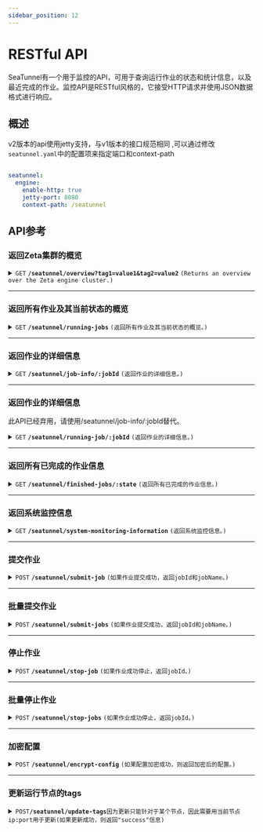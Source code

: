 ```yaml
---
sidebar_position: 12
---
```


# RESTful API

SeaTunnel有一个用于监控的API，可用于查询运行作业的状态和统计信息，以及最近完成的作业。监控API是RESTful风格的，它接受HTTP请求并使用JSON数据格式进行响应。

## 概述

v2版本的api使用jetty支持，与v1版本的接口规范相同 ,可以通过修改`seatunnel.yaml`中的配置项来指定端口和context-path
```yaml

seatunnel:
  engine:
    enable-http: true
    jetty-port: 8080
    context-path: /seatunnel
```

## API参考

### 返回Zeta集群的概览

<details>
 <summary><code>GET</code> <code><b>/seatunnel/overview?tag1=value1&tag2=value2</b></code> <code>(Returns an overview over the Zeta engine cluster.)</code></summary>

#### 参数

> |  参数名称  | 是否必传 | 参数类型 |           参数描述           |
> |--------|------|------|--------------------------|
> | tag键值对 | 否    | 字符串  | 一组标签值, 通过该标签值过滤满足条件的节点信息 |

#### 响应

```json
{
    "projectVersion":"2.3.5-SNAPSHOT",
    "gitCommitAbbrev":"DeadD0d0",
    "totalSlot":"0",
    "unassignedSlot":"0",
    "works":"1",
    "runningJobs":"0",
    "finishedJobs":"0",
    "failedJobs":"0",
    "cancelledJobs":"0"
}
```

**注意:**
- 当你使用`dynamic-slot`时, 返回结果中的`totalSlot`和`unassignedSlot`将始终为0. 设置为固定的slot值后, 将正确返回集群中总共的slot数量以及未分配的slot数量.
- 当添加标签过滤后, `works`, `totalSlot`, `unassignedSlot`将返回满足条件的节点的相关指标. 注意`runningJobs`等job相关指标为集群级别结果, 无法根据标签进行过滤.

</details>

------------------------------------------------------------------------------------------

### 返回所有作业及其当前状态的概览

<details>
 <summary><code>GET</code> <code><b>/seatunnel/running-jobs</b></code> <code>(返回所有作业及其当前状态的概览。)</code></summary>

#### 参数

#### 响应

```json
[
  {
    "jobId": "",
    "jobName": "",
    "jobStatus": "",
    "envOptions": {
    },
    "createTime": "",
    "jobDag": {
      "vertices": [
      ],
      "edges": [
      ]
    },
    "pluginJarsUrls": [
    ],
    "isStartWithSavePoint": false,
    "metrics": {
      "sourceReceivedCount": "",
      "sinkWriteCount": ""
    }
  }
]
```

</details>

------------------------------------------------------------------------------------------

### 返回作业的详细信息

<details>
 <summary><code>GET</code> <code><b>/seatunnel/job-info/:jobId</b></code> <code>(返回作业的详细信息。)</code></summary>

#### 参数

> | 参数名称  | 是否必传 | 参数类型 |  参数描述  |
> |-------|------|------|--------|
> | jobId | 是    | long | job id |

#### 响应

```json
{
  "jobId": "",
  "jobName": "",
  "jobStatus": "",
  "createTime": "",
  "jobDag": {
    "jobId": "",
    "vertexInfoMap": [
      {
        "vertexId": 1,
        "type": "",
        "connectorType": "",
        "tablePaths": [
          ""
        ]
      }
    ],
    "pipelineEdges": {}
  },
  "metrics": {
    "SourceReceivedCount": "",
    "SourceReceivedQPS": "",
    "SourceReceivedBytes": "",
    "SourceReceivedBytesPerSeconds": "",
    "SinkWriteCount": "",
    "SinkWriteQPS": "",
    "SinkWriteBytes": "",
    "SinkWriteBytesPerSeconds": "",
    "TableSourceReceivedCount": {},
    "TableSourceReceivedBytes": {},
    "TableSourceReceivedBytesPerSeconds": {},
    "TableSourceReceivedQPS": {},
    "TableSinkWriteCount": {},
    "TableSinkWriteQPS": {},
    "TableSinkWriteBytes": {},
    "TableSinkWriteBytesPerSeconds": {}
  },
  "finishedTime": "",
  "errorMsg": null,
  "envOptions": {
  },
  "pluginJarsUrls": [
  ],
  "isStartWithSavePoint": false
}
```

`jobId`, `jobName`, `jobStatus`, `createTime`, `jobDag`, `metrics` 字段总会返回.
`envOptions`, `pluginJarsUrls`, `isStartWithSavePoint` 字段在Job在RUNNING状态时会返回
`finishedTime`, `errorMsg` 字段在Job结束时会返回，结束状态为不为RUNNING，可能为FINISHED，可能为CANCEL

当我们查询不到这个Job时，返回结果为：

```json
{
  "jobId" : ""
}
```

</details>

------------------------------------------------------------------------------------------

### 返回作业的详细信息

此API已经弃用，请使用/seatunnel/job-info/:jobId替代。

<details>
 <summary><code>GET</code> <code><b>/seatunnel/running-job/:jobId</b></code> <code>(返回作业的详细信息。)</code></summary>

#### 参数

> | 参数名称  | 是否必传 | 参数类型 |  参数描述  |
> |-------|------|------|--------|
> | jobId | 是    | long | job id |

#### 响应

```json
{
  "jobId": "",
  "jobName": "",
  "jobStatus": "",
  "createTime": "",
  "jobDag": {
    "jobId": "",
    "vertexInfoMap": [
      {
        "vertexId": 1,
        "type": "",
        "connectorType": "",
        "tablePaths": [
          ""
        ]
      }
    ],
    "pipelineEdges": {}
  },
  "metrics": {
    "sourceReceivedCount": "",
    "sinkWriteCount": ""
  },
  "finishedTime": "",
  "errorMsg": null,
  "envOptions": {
  },
  "pluginJarsUrls": [
  ],
  "isStartWithSavePoint": false
}
```

`jobId`, `jobName`, `jobStatus`, `createTime`, `jobDag`, `metrics` 字段总会返回.
`envOptions`, `pluginJarsUrls`, `isStartWithSavePoint` 字段在Job在RUNNING状态时会返回
`finishedTime`, `errorMsg` 字段在Job结束时会返回，结束状态为不为RUNNING，可能为FINISHED，可能为CANCEL

当我们查询不到这个Job时，返回结果为：

```json
{
  "jobId" : ""
}
```

</details>

------------------------------------------------------------------------------------------

### 返回所有已完成的作业信息

<details>
 <summary><code>GET</code> <code><b>/seatunnel/finished-jobs/:state</b></code> <code>(返回所有已完成的作业信息。)</code></summary>

#### 参数

> | 参数名称  |   是否必传   |  参数类型  |                               参数描述                               |
> |-------|----------|--------|------------------------------------------------------------------|
> | state | optional | string | finished job status. `FINISHED`,`CANCELED`,`FAILED`,`UNKNOWABLE` |

#### 响应

```json
[
  {
    "jobId": "",
    "jobName": "",
    "jobStatus": "",
    "errorMsg": null,
    "createTime": "",
    "finishTime": "",
    "jobDag": {
      "jobId": "",
      "vertexInfoMap": [
        {
          "vertexId": 1,
          "type": "",
          "connectorType": "",
          "tablePaths": [
            ""
          ]
        }
      ],
      "pipelineEdges": {}
    },
    "metrics": ""
  }
]
```

</details>

------------------------------------------------------------------------------------------

### 返回系统监控信息

<details>
 <summary><code>GET</code> <code><b>/seatunnel/system-monitoring-information</b></code> <code>(返回系统监控信息。)</code></summary>

#### 参数

#### 响应

```json
[
  {
    "processors":"8",
    "physical.memory.total":"16.0G",
    "physical.memory.free":"16.3M",
    "swap.space.total":"0",
    "swap.space.free":"0",
    "heap.memory.used":"135.7M",
    "heap.memory.free":"440.8M",
    "heap.memory.total":"576.5M",
    "heap.memory.max":"3.6G",
    "heap.memory.used/total":"23.54%",
    "heap.memory.used/max":"3.73%",
    "minor.gc.count":"6",
    "minor.gc.time":"110ms",
    "major.gc.count":"2",
    "major.gc.time":"73ms",
    "load.process":"24.78%",
    "load.system":"60.00%",
    "load.systemAverage":"2.07",
    "thread.count":"117",
    "thread.peakCount":"118",
    "cluster.timeDiff":"0",
    "event.q.size":"0",
    "executor.q.async.size":"0",
    "executor.q.client.size":"0",
    "executor.q.client.query.size":"0",
    "executor.q.client.blocking.size":"0",
    "executor.q.query.size":"0",
    "executor.q.scheduled.size":"0",
    "executor.q.io.size":"0",
    "executor.q.system.size":"0",
    "executor.q.operations.size":"0",
    "executor.q.priorityOperation.size":"0",
    "operations.completed.count":"10",
    "executor.q.mapLoad.size":"0",
    "executor.q.mapLoadAllKeys.size":"0",
    "executor.q.cluster.size":"0",
    "executor.q.response.size":"0",
    "operations.running.count":"0",
    "operations.pending.invocations.percentage":"0.00%",
    "operations.pending.invocations.count":"0",
    "proxy.count":"8",
    "clientEndpoint.count":"0",
    "connection.active.count":"2",
    "client.connection.count":"0",
    "connection.count":"0"
  }
]
```

</details>

------------------------------------------------------------------------------------------

### 提交作业

<details>
<summary><code>POST</code> <code><b>/seatunnel/submit-job</b></code> <code>(如果作业提交成功，返回jobId和jobName。)</code></summary>

#### 参数

> |         参数名称         |   是否必传   |  参数类型  |               参数描述                |
> |----------------------|----------|--------|-----------------------------------|
> | jobId                | optional | string | job id                            |
> | jobName              | optional | string | job name                          |
> | isStartWithSavePoint | optional | string | if job is started with save point |

#### 请求体

```json
{
    "env": {
        "job.mode": "batch"
    },
    "source": [
        {
            "plugin_name": "FakeSource",
            "result_table_name": "fake",
            "row.num": 100,
            "schema": {
                "fields": {
                    "name": "string",
                    "age": "int",
                    "card": "int"
                }
            }
        }
    ],
    "transform": [
    ],
    "sink": [
        {
            "plugin_name": "Console",
            "source_table_name": ["fake"]
        }
    ]
}
```

#### 响应

```json
{
    "jobId": 733584788375666689,
    "jobName": "rest_api_test"
}
```

</details>

------------------------------------------------------------------------------------------


### 批量提交作业

<details>
<summary><code>POST</code> <code><b>/seatunnel/submit-jobs</b></code> <code>(如果作业提交成功，返回jobId和jobName。)</code></summary>

#### 参数(在请求体中params字段中添加)

> |         参数名称         |   是否必传   |  参数类型  |               参数描述                |
> |----------------------|----------|--------|-----------------------------------|
> | jobId                | optional | string | job id                            |
> | jobName              | optional | string | job name                          |
> | isStartWithSavePoint | optional | string | if job is started with save point |



#### 请求体

```json
[
  {
    "params":{
      "jobId":"123456",
      "jobName":"SeaTunnel-01"
    },
    "env": {
      "job.mode": "batch"
    },
    "source": [
      {
        "plugin_name": "FakeSource",
        "result_table_name": "fake",
        "row.num": 1000,
        "schema": {
          "fields": {
            "name": "string",
            "age": "int",
            "card": "int"
          }
        }
      }
    ],
    "transform": [
    ],
    "sink": [
      {
        "plugin_name": "Console",
        "source_table_name": ["fake"]
      }
    ]
  },
  {
    "params":{
      "jobId":"1234567",
      "jobName":"SeaTunnel-02"
    },
    "env": {
      "job.mode": "batch"
    },
    "source": [
      {
        "plugin_name": "FakeSource",
        "result_table_name": "fake",
        "row.num": 1000,
        "schema": {
          "fields": {
            "name": "string",
            "age": "int",
            "card": "int"
          }
        }
      }
    ],
    "transform": [
    ],
    "sink": [
      {
        "plugin_name": "Console",
        "source_table_name": ["fake"]
      }
    ]
  }
]
```

#### 响应

```json
[
  {
    "jobId": "123456",
    "jobName": "SeaTunnel-01"
  },{
    "jobId": "1234567",
    "jobName": "SeaTunnel-02"
  }
]
```

</details>

------------------------------------------------------------------------------------------

### 停止作业

<details>
<summary><code>POST</code> <code><b>/seatunnel/stop-job</b></code> <code>(如果作业成功停止，返回jobId。)</code></summary>

#### 请求体

```json
{
    "jobId": 733584788375666689,
    "isStopWithSavePoint": false # if job is stopped with save point
}
```

#### 响应

```json
{
"jobId": 733584788375666689
}
```

</details>


------------------------------------------------------------------------------------------

### 批量停止作业

<details>
<summary><code>POST</code> <code><b>/seatunnel/stop-jobs</b></code> <code>(如果作业成功停止，返回jobId。)</code></summary>

#### 请求体

```json
[
  {
    "jobId": 881432421482889220,
    "isStopWithSavePoint": false
  },
  {
    "jobId": 881432456517910529,
    "isStopWithSavePoint": false
  }
]
```

#### 响应

```json
[
  {
    "jobId": 881432421482889220
  },
  {
    "jobId": 881432456517910529
  }
]
```

</details>

------------------------------------------------------------------------------------------

### 加密配置

<details>
<summary><code>POST</code> <code><b>/seatunnel/encrypt-config</b></code> <code>(如果配置加密成功，则返回加密后的配置。)</code></summary>
有关自定义加密的更多信息，请参阅文档[配置-加密-解密](../connector-v2/Config-Encryption-Decryption.md).

#### 请求体

```json
{
    "env": {
        "parallelism": 1,
        "shade.identifier":"base64"
    },
    "source": [
        {
            "plugin_name": "MySQL-CDC",
            "schema" : {
                "fields": {
                    "name": "string",
                    "age": "int"
                }
            },
            "result_table_name": "fake",
            "parallelism": 1,
            "hostname": "127.0.0.1",
            "username": "seatunnel",
            "password": "seatunnel_password",
            "table-name": "inventory_vwyw0n"
        }
    ],
    "transform": [
    ],
    "sink": [
        {
            "plugin_name": "Clickhouse",
            "host": "localhost:8123",
            "database": "default",
            "table": "fake_all",
            "username": "seatunnel",
            "password": "seatunnel_password"
        }
    ]
}
```

#### 响应

```json
{
    "env": {
        "parallelism": 1,
        "shade.identifier": "base64"
    },
    "source": [
        {
            "plugin_name": "MySQL-CDC",
            "schema": {
                "fields": {
                    "name": "string",
                    "age": "int"
                }
            },
            "result_table_name": "fake",
            "parallelism": 1,
            "hostname": "127.0.0.1",
            "username": "c2VhdHVubmVs",
            "password": "c2VhdHVubmVsX3Bhc3N3b3Jk",
            "table-name": "inventory_vwyw0n"
        }
    ],
    "transform": [],
    "sink": [
        {
            "plugin_name": "Clickhouse",
            "host": "localhost:8123",
            "database": "default",
            "table": "fake_all",
            "username": "c2VhdHVubmVs",
            "password": "c2VhdHVubmVsX3Bhc3N3b3Jk"
        }
    ]
}
```

</details>

------------------------------------------------------------------------------------------

### 更新运行节点的tags

<details>
<summary><code>POST</code><code><b>/seatunnel/update-tags</b></code><code>因为更新只能针对于某个节点，因此需要用当前节点ip:port用于更新</code><code>(如果更新成功，则返回"success"信息)</code></summary>


#### 更新节点tags
##### 请求体
如果请求参数是`Map`对象，表示要更新当前节点的tags
```json
{
  "tag1": "dev_1",
  "tag2": "dev_2"
}
```
##### 响应

```json
{
  "status": "success",
  "message": "update node tags done."
}
```
#### 移除节点tags
##### 请求体
如果参数为空`Map`对象，表示要清除当前节点的tags
```json
{}
```
##### 响应
响应体将为：
```json
{
  "status": "success",
  "message": "update node tags done."
}
```

#### 请求参数异常
- 如果请求参数为空

##### 响应

```json
{
    "status": "fail",
    "message": "Request body is empty."
}
```
- 如果参数不是`Map`对象
##### 响应

```json
{
  "status": "fail",
  "message": "Invalid JSON format in request body."
}
```
</details>